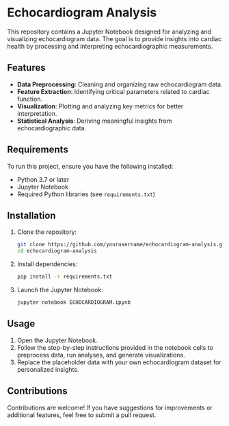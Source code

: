 # Echocardiogram Analysis

This repository contains a Jupyter Notebook designed for analyzing and visualizing echocardiogram data. The goal is to provide insights into cardiac health by processing and interpreting echocardiographic measurements.

## Features

- **Data Preprocessing**: Cleaning and organizing raw echocardiogram data.
- **Feature Extraction**: Identifying critical parameters related to cardiac function.
- **Visualization**: Plotting and analyzing key metrics for better interpretation.
- **Statistical Analysis**: Deriving meaningful insights from echocardiographic data.

## Requirements

To run this project, ensure you have the following installed:

- Python 3.7 or later
- Jupyter Notebook
- Required Python libraries (see `requirements.txt`)

## Installation

1. Clone the repository:
   ```bash
   git clone https://github.com/yourusername/echocardiogram-analysis.git
   cd echocardiogram-analysis
   
2. Install dependencies:
   ```bash
   pip install -r requirements.txt
4. Launch the Jupyter Notebook:
   ```bash
   jupyter notebook ECHOCARDIOGRAM.ipynb

## Usage
1. Open the Jupyter Notebook.
2. Follow the step-by-step instructions provided in the notebook cells to preprocess data, run analyses, and generate visualizations.
3. Replace the placeholder data with your own echocardiogram dataset for personalized insights.

## Contributions
Contributions are welcome! If you have suggestions for improvements or additional features, feel free to submit a pull request.

